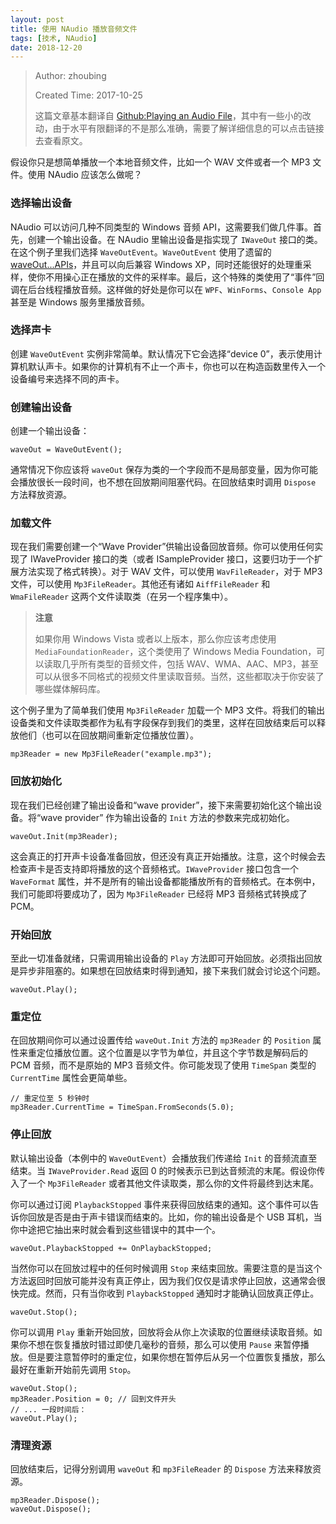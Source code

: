 ```yaml
---
layout: post
title: 使用 NAudio 播放音频文件
tags: [技术, NAudio]
date: 2018-12-20
---
```


> Author: zhoubing
> 
> Created Time: 2017-10-25
> 
> 这篇文章基本翻译自 [Github:Playing an Audio File](https://github.com/naudio/NAudio/wiki/Playing-an-Audio-File)，其中有一些小的改动，由于水平有限翻译的不是那么准确，需要了解详细信息的可以点击链接去查看原文。

假设你只是想简单播放一个本地音频文件，比如一个 WAV 文件或者一个 MP3 文件。使用 NAudio 应该怎么做呢？

### 选择输出设备

NAudio 可以访问几种不同类型的 Windows 音频 API，这需要我们做几件事。首先，创建一个输出设备。在 NAudio 里输出设备是指实现了 `IWaveOut` 接口的类。在这个例子里我们选择 `WaveOutEvent`。`WaveOutEvent` 使用了遗留的 [waveOut...APIs](https://msdn.microsoft.com/en-us/library/dd743866(v=vs.85).aspx)，并且可以向后兼容 Windows XP，同时还能很好的处理重采样，使你不用操心正在播放的文件的采样率。最后，这个特殊的类使用了“事件”回调在后台线程播放音频。这样做的好处是你可以在 `WPF`、`WinForms`、`Console App` 甚至是 Windows 服务里播放音频。

### 选择声卡

创建 `WaveOutEvent` 实例非常简单。默认情况下它会选择“device 0”，表示使用计算机默认声卡。如果你的计算机有不止一个声卡，你也可以在构造函数里传入一个设备编号来选择不同的声卡。

### 创建输出设备

创建一个输出设备：

	waveOut = WaveOutEvent();

通常情况下你应该将 `waveOut` 保存为类的一个字段而不是局部变量，因为你可能会播放很长一段时间，也不想在回放期间阻塞代码。在回放结束时调用 `Dispose` 方法释放资源。

### 加载文件

现在我们需要创建一个“Wave Provider”供输出设备回放音频。你可以使用任何实现了 IWaveProvider 接口的类（或者 ISampleProvider 接口，这要归功于一个扩展方法实现了格式转换）。对于 WAV 文件，可以使用 `WavFileReader`，对于 MP3 文件，可以使用 `Mp3FileReader`。其他还有诸如 `AiffFileReader` 和 `WmaFileReader` 这两个文件读取类（在另一个程序集中）。

> **注意**
> 
> 如果你用 Windows Vista 或者以上版本，那么你应该考虑使用 `MediaFoundationReader`，这个类使用了 Windows Media Foundation，可以读取几乎所有类型的音频文件，包括 WAV、WMA、AAC、MP3，甚至可以从很多不同格式的视频文件里读取音频。当然，这些都取决于你安装了哪些媒体解码库。

这个例子里为了简单我们使用 `Mp3FileReader` 加载一个 MP3 文件。将我们的输出设备类和文件读取类都作为私有字段保存到我们的类里，这样在回放结束后可以释放他们（也可以在回放期间重新定位播放位置）。

	mp3Reader = new Mp3FileReader("example.mp3");

### 回放初始化

现在我们已经创建了输出设备和“wave provider”，接下来需要初始化这个输出设备。将“wave provider” 作为输出设备的 `Init` 方法的参数来完成初始化。

	waveOut.Init(mp3Reader);

这会真正的打开声卡设备准备回放，但还没有真正开始播放。注意，这个时候会去检查声卡是否支持即将播放的这个音频格式。`IWaveProvider` 接口包含一个 `WaveFormat` 属性，并不是所有的输出设备都能播放所有的音频格式。在本例中，我们可能即将要成功了，因为 `Mp3FileReader` 已经将 MP3 音频格式转换成了 PCM。

### 开始回放

至此一切准备就绪，只需调用输出设备的 `Play` 方法即可开始回放。必须指出回放是异步非阻塞的。如果想在回放结束时得到通知，接下来我们就会讨论这个问题。

	waveOut.Play();

### 重定位

在回放期间你可以通过设置传给 `waveOut.Init` 方法的 `mp3Reader` 的 `Position` 属性来重定位播放位置。这个位置是以字节为单位，并且这个字节数是解码后的 PCM 音频，而不是原始的 MP3 音频文件。你可能发现了使用 `TimeSpan` 类型的 `CurrentTime` 属性会更简单些。

	// 重定位至 5 秒钟时
	mp3Reader.CurrentTime = TimeSpan.FromSeconds(5.0);

### 停止回放

默认输出设备（本例中的 `WaveOutEvent`）会播放我们传递给 `Init` 的音频流直至结束。当 `IWaveProvider.Read` 返回 0 的时候表示已到达音频流的末尾。假设你传入了一个 `Mp3FileReader` 或者其他文件读取类，那么你的文件将最终到达末尾。

你可以通过订阅 `PlaybackStopped` 事件来获得回放结束的通知。这个事件可以告诉你回放是否是由于声卡错误而结束的。比如，你的输出设备是个 USB 耳机，当你中途把它抽出来时就会看到这些错误中的其中一个。

	waveOut.PlaybackStopped += OnPlaybackStopped;

当然你可以在回放过程中的任何时候调用 `Stop` 来结束回放。需要注意的是当这个方法返回时回放可能并没有真正停止，因为我们仅仅是请求停止回放，这通常会很快完成。然而，只有当你收到 `PlaybackStopped` 通知时才能确认回放真正停止。

	waveOut.Stop();

你可以调用 `Play` 重新开始回放，回放将会从你上次读取的位置继续读取音频。如果你不想在恢复播放时错过即使几毫秒的音频，那么可以使用 `Pause` 来暂停播放。但是要注意暂停时的重定位，如果你想在暂停后从另一个位置恢复播放，那么最好在重新开始前先调用 `Stop`。

	waveOut.Stop();
	mp3Reader.Position = 0; // 回到文件开头
	// ... 一段时间后：
	waveOut.Play();

### 清理资源

回放结束后，记得分别调用 `waveOut` 和 `mp3FileReader` 的 `Dispose` 方法来释放资源。

	mp3Reader.Dispose();
	waveOut.Dispose();
